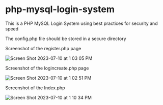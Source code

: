 # php-mysql-login-system
This is a PHP MySQL Login System using best practices for security and speed

The config.php file should be stored in a secure directory

Screenshot of the register.php page

![Screen Shot 2023-07-10 at 1 03 05 PM](https://github.com/memish/php-mysql-login-system/assets/10442224/da3c9398-67be-4584-b085-25d259c053ac)


Screenshot of the logincreate.php page

![Screen Shot 2023-07-10 at 1 02 51 PM](https://github.com/memish/php-mysql-login-system/assets/10442224/e2f14895-687b-4e56-8833-c42a2b6e4e10)


Screenshot of the Index.php

![Screen Shot 2023-07-10 at 1 10 34 PM](https://github.com/memish/php-mysql-login-system/assets/10442224/0b951dca-4057-46f7-b527-b7cedf22aa1c)
